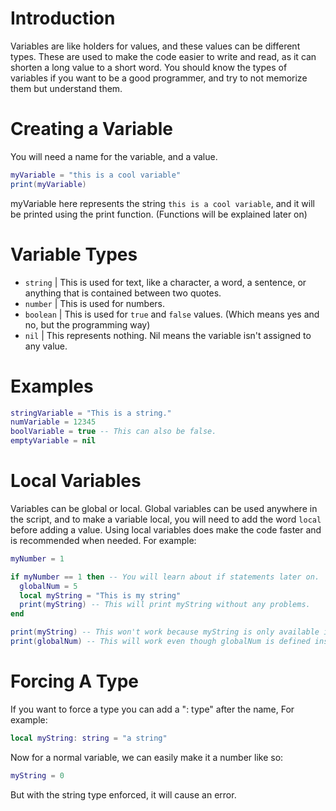 # Introduction

Variables are like holders for values, and these values can be different types. These are used to make the code easier to write and read, as it can shorten
a long value to a short word. You should know the types of variables if you want to be a good programmer, and try to not memorize them but understand them.

# Creating a Variable

You will need a name for the variable, and a value.

```lua
myVariable = "this is a cool variable"
print(myVariable)
```
myVariable here represents the string `this is a cool variable`, and it will be printed using the print function. (Functions will be explained later on)

# Variable Types

- `string`  | This is used for text, like a character, a word, a sentence, or anything that is contained between two quotes.
- `number`  | This is used for numbers.
- `boolean` | This is used for `true` and `false` values. (Which means yes and no, but the programming way)
- `nil`    | This represents nothing. Nil means the variable isn't assigned to any value.

# Examples

```lua
stringVariable = "This is a string."
numVariable = 12345
boolVariable = true -- This can also be false.
emptyVariable = nil
```

# Local Variables

Variables can be global or local. Global variables can be used anywhere in the script, and to make a variable local, you will need to add the word `local`
before adding a value. Using local variables does make the code faster and is recommended when needed.
For example:

```lua
myNumber = 1

if myNumber == 1 then -- You will learn about if statements later on.
  globalNum = 5
  local myString = "This is my string"
  print(myString) -- This will print myString without any problems.
end

print(myString) -- This won't work because myString is only available inside of the if statement.
print(globalNum) -- This will work even though globalNum is defined inside of the if statement, and that's because it's not local.
```
# Forcing A Type
If you want to force a type you can add a ": type" after the name, For example:
```lua
local myString: string = "a string"
```
Now for a normal variable, we can easily make it a number like so:
```lua
myString = 0
```
But with the string type enforced, it will cause an error.
